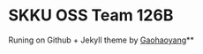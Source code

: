 # SKKU OSS Team 126B

Runing on Github + Jekyll theme by [Gaohaoyang](https://github.com/Gaohaoyang/gaohaoyang.github.io)**

